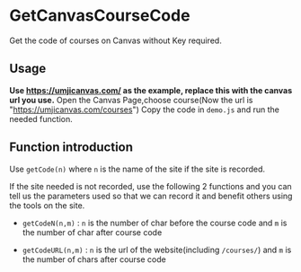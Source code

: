 # GetCanvasCourseCode
Get the code of courses on Canvas without Key required.

## Usage
**Use https://umjicanvas.com/ as the example, replace this with the canvas url you use.**
Open the Canvas Page,choose course(Now the url is "https://umjicanvas.com/courses") 
Copy the code in `demo.js` and run the needed function.


## Function introduction

Use `getCode(n)` where `n` is the name of the site if the site is recorded. 

If the site needed is not recorded, use the following 2 functions and you can tell us the parameters used so that we can record it and benefit others using the tools on the site.

- `getCodeN(n,m)` : `n` is the number of char before the course code and `m` is the number of char after course code

- `getCodeURL(n,m)` : `n` is the url of the website(including `/courses/`) and `m` is the number of chars after course code

